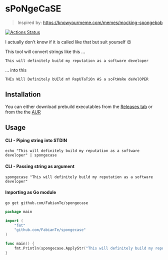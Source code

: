 # sPoNgeCaSE

> Inspired by: https://knowyourmeme.com/memes/mocking-spongebob

[![Actions Status](https://github.com/FabianTe/spongecase/workflows/Go/badge.svg)](github.com/FabianTe/spongecase/actions)

I actually don't know if it is called like that but suit yourself 😉

This tool will convert strings like this ...

```text
This will definitely build my reputation as a software developer
```

... into this

```text
THIs Will Definitely bUIld mY RepUTaTiOn AS a soFtWaRe deVelOPER
```

## Installation

You can either download prebuild executables from the [Releases tab](https://github.com/FabianTe/spongecase/releases) or from the the [AUR](https://aur.archlinux.org/packages/spongecase-git/)

## Usage

#### CLI - Piping string into STDIN

```shell script
echo "This will definitely build my reputation as a software developer" | spongecase
```

#### CLI - Passing string as argument

```shell script
spongecase "This will definitely build my reputation as a software developer"
```

#### Importing as Go module

```shell script
go get github.com/FabianTe/spongecase
```

```go
package main

import (
	"fmt"
	"github.com/FabianTe/spongecase"
)

func main() {
	fmt.Println(spongecase.ApplyStr("This will definitely build my reputation as a software developer"))
}
```

